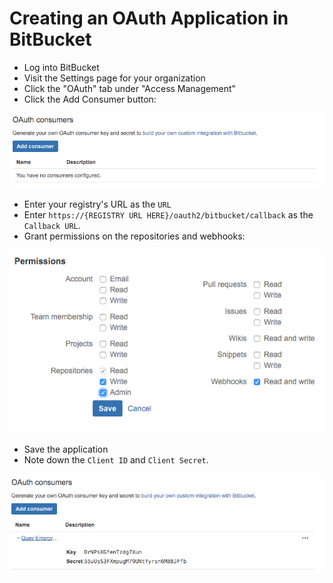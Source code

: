 # Creating an OAuth Application in BitBucket

- Log into BitBucket
- Visit the Settings page for your organization
- Click the "OAuth" tab under "Access Management"
- Click the Add Consumer button:

<img src="img/bb-add-consumer.png" class="image-center"/>

- Enter your registry's URL as the `URL`
- Enter `https://{REGISTRY URL HERE}/oauth2/bitbucket/callback` as the `Callback URL`.
- Grant permissions on the repositories and webhooks:

<img src="img/bb-app-permissions.png" class="image-center"/>

- Save the application
- Note down the `Client ID` and `Client Secret`.

<img src="img/bb-app-info.png" class="image-center"/>
